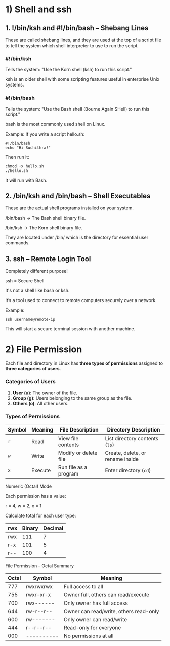 # 1) Shell and ssh

## 1. !/bin/ksh and #!/bin/bash – Shebang Lines
These are called shebang lines, and they are used at the top of a script file to tell the system which shell interpreter to use to run the script.

### #!/bin/ksh
Tells the system: "Use the Korn shell (ksh) to run this script."

ksh is an older shell with some scripting features useful in enterprise Unix systems.

### #!/bin/bash
Tells the system: "Use the Bash shell (Bourne Again SHell) to run this script."

bash is the most commonly used shell on Linux.

Example:
If you write a script hello.sh:
```
#!/bin/bash
echo "Hi Suchithra!"
```
Then run it:
```
chmod +x hello.sh
./hello.sh
```
It will run with Bash.

## 2. /bin/ksh and /bin/bash – Shell Executables
These are the actual shell programs installed on your system.

/bin/bash → The Bash shell binary file.

/bin/ksh → The Korn shell binary file.

They are located under /bin/ which is the directory for essential user commands.

## 3. ssh – Remote Login Tool
Completely different purpose!

ssh = Secure Shell

It's not a shell like bash or ksh.

It’s a tool used to connect to remote computers securely over a network.

Example:
```
ssh username@remote-ip
```
This will start a secure terminal session with another machine.

# 2) File Permission

Each file and directory in Linux has **three types of permissions** assigned to **three categories of users**.

### Categories of Users
1. **User (u)**: The owner of the file.
2. **Group (g)**: Users belonging to the same group as the file.
3. **Others (o)**: All other users.

### Types of Permissions
| Symbol | Meaning       | File Description           | Directory Description             |
|--------|---------------|----------------------------|-----------------------------------|
| `r`    | Read          | View file contents         | List directory contents (`ls`)    |
| `w`    | Write         | Modify or delete file      | Create, delete, or rename inside  |
| `x`    | Execute       | Run file as a program      | Enter directory (`cd`)            |

Numeric (Octal) Mode

Each permission has a value:

r = 4, w = 2, x = 1

Calculate total for each user type:

| rwx |	Binary |	Decimal |
|-----|--------|----------|
| rwx |  111	   | 7 |
| r-x	|  101	   | 5 |
| r--	|  100	   | 4 |

File Permission – Octal Summary

| Octal | Symbol     | Meaning                      |
|--------|------------|------------------------------|
| 777   | rwxrwxrwx | Full access to all           |
| 755   | rwxr-xr-x | Owner full, others can read/execute |
| 700   | rwx------ | Only owner has full access   |
| 644   | rw-r--r-- | Owner can read/write, others read-only |
| 600   | rw------- | Only owner can read/write    |
| 444   | r--r--r-- | Read-only for everyone       |
| 000   | ---------- | No permissions at all        |
